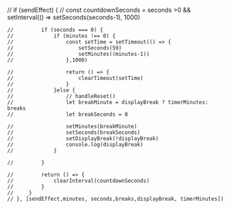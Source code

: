 // if (sendEffect) {
    //         const countdownSeconds = seconds >0 && setInterval(() => setSeconds(seconds-1), 1000)

    //         if (seconds === 0) {
    //             if (minutes !== 0) {
    //                 const setTime = setTimeout(() => {
    //                     setSeconds(59)
    //                     setMinutes((minutes-1))
    //                 },1000)

    //                 return () => {
    //                     clearTimeout(setTime)
    //                 }
    //             }else {
    //                 // handleReset()
    //                 let breakMinute = displayBreak ? timerMinutes: breaks 
    //                 let breakSeconds = 0
                    
    //                 setMinutes(breakMinute)
    //                 setSeconds(breakSeconds)
    //                 setDisplayBreak(!displayBreak)
    //                 console.log(displayBreak)
    //             }

    //         }

    //         return () => {
    //             clearInterval(countdownSeconds)
    //         }
    //     }
    // }, [sendEffect,minutes, seconds,breaks,displayBreak, timerMinutes])